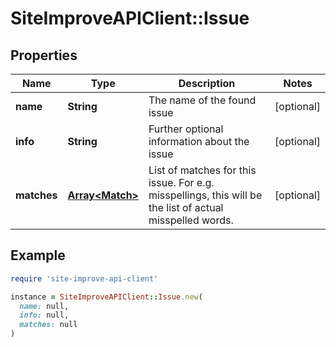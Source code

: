 # SiteImproveAPIClient::Issue

## Properties

| Name | Type | Description | Notes |
| ---- | ---- | ----------- | ----- |
| **name** | **String** | The name of the found issue | [optional] |
| **info** | **String** | Further optional information about the issue | [optional] |
| **matches** | [**Array&lt;Match&gt;**](Match.md) | List of matches for this issue. For e.g. misspellings, this will be the list of actual misspelled words. | [optional] |

## Example

```ruby
require 'site-improve-api-client'

instance = SiteImproveAPIClient::Issue.new(
  name: null,
  info: null,
  matches: null
)
```

